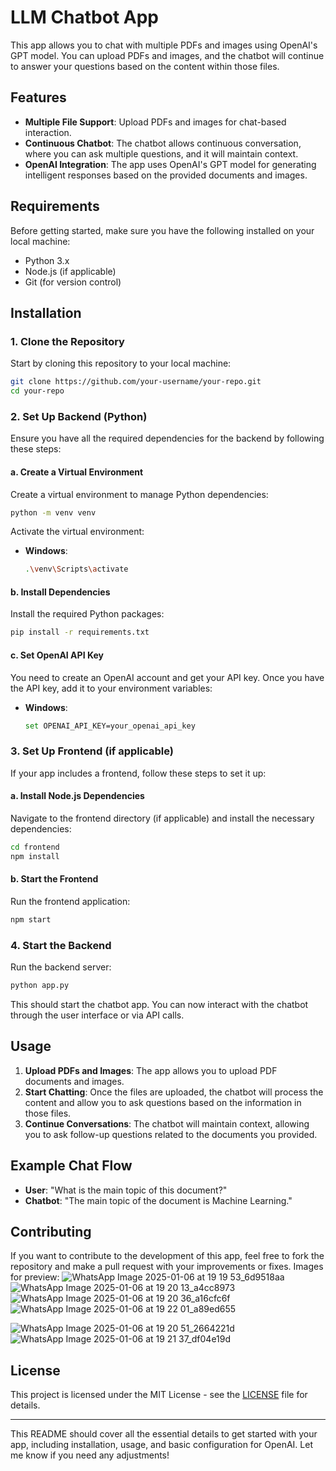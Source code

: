 
# LLM Chatbot App

This app allows you to chat with multiple PDFs and images using OpenAI's GPT model. You can upload PDFs and images, and the chatbot will continue to answer your questions based on the content within those files.

## Features
- **Multiple File Support**: Upload PDFs and images for chat-based interaction.
- **Continuous Chatbot**: The chatbot allows continuous conversation, where you can ask multiple questions, and it will maintain context.
- **OpenAI Integration**: The app uses OpenAI's GPT model for generating intelligent responses based on the provided documents and images.

## Requirements
Before getting started, make sure you have the following installed on your local machine:
- Python 3.x
- Node.js (if applicable)
- Git (for version control)

## Installation

### 1. Clone the Repository

Start by cloning this repository to your local machine:

```bash
git clone https://github.com/your-username/your-repo.git
cd your-repo
```

### 2. Set Up Backend (Python)

Ensure you have all the required dependencies for the backend by following these steps:

#### a. Create a Virtual Environment

Create a virtual environment to manage Python dependencies:

```bash
python -m venv venv
```

Activate the virtual environment:

- **Windows**:
  ```bash
  .\venv\Scripts\activate
  ```

#### b. Install Dependencies

Install the required Python packages:

```bash
pip install -r requirements.txt
```

#### c. Set OpenAI API Key

You need to create an OpenAI account and get your API key. Once you have the API key, add it to your environment variables:

- **Windows**:
  ```bash
  set OPENAI_API_KEY=your_openai_api_key
  ```

### 3. Set Up Frontend (if applicable)

If your app includes a frontend, follow these steps to set it up:

#### a. Install Node.js Dependencies

Navigate to the frontend directory (if applicable) and install the necessary dependencies:

```bash
cd frontend
npm install
```

#### b. Start the Frontend

Run the frontend application:

```bash
npm start
```

### 4. Start the Backend

Run the backend server:

```bash
python app.py
```

This should start the chatbot app. You can now interact with the chatbot through the user interface or via API calls.

## Usage

1. **Upload PDFs and Images**: The app allows you to upload PDF documents and images.
2. **Start Chatting**: Once the files are uploaded, the chatbot will process the content and allow you to ask questions based on the information in those files.
3. **Continue Conversations**: The chatbot will maintain context, allowing you to ask follow-up questions related to the documents you provided.

## Example Chat Flow

- **User**: "What is the main topic of this document?"
- **Chatbot**: "The main topic of the document is Machine Learning."

## Contributing

If you want to contribute to the development of this app, feel free to fork the repository and make a pull request with your improvements or fixes.
Images for preview:
![WhatsApp Image 2025-01-06 at 19 19 53_6d9518aa](https://github.com/user-attachments/assets/5a6925f8-7593-48fa-8018-8a8f3cc2f2cf)
![WhatsApp Image 2025-01-06 at 19 20 13_a4cc8973](https://github.com/user-attachments/assets/87c3c82b-6fdc-40ad-bd2a-8a0b25dd7ae2)
![WhatsApp Image 2025-01-06 at 19 20 36_a16cfc6f](https://github.com/user-attachments/assets/0d2884c8-6c4e-4f50-9621-7d9603cc800a)
![WhatsApp Image 2025-01-06 at 19 22 01_a89ed655](https://github.com/user-attachments/assets/0a31e40c-5c2c-4eaa-bc43-11b7633a9289)

![WhatsApp Image 2025-01-06 at 19 20 51_2664221d](https://github.com/user-attachments/assets/1df99c16-09e2-429f-be2b-9650be7dc5ba)
![WhatsApp Image 2025-01-06 at 19 21 37_df04e19d](https://github.com/user-attachments/assets/543ab80a-c680-407d-bbde-f563aeea3083)


## License

This project is licensed under the MIT License - see the [LICENSE](LICENSE) file for details.

---

This README should cover all the essential details to get started with your app, including installation, usage, and basic configuration for OpenAI. Let me know if you need any adjustments!
